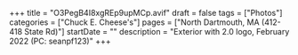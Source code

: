 +++
title = "O3PegB4I8xgREp9upMCp.avif"
draft = false
tags = ["Photos"]
categories = ["Chuck E. Cheese's"]
pages = ["North Dartmouth, MA (412-418 State Rd)"]
startDate = ""
description = "Exterior with 2.0 logo, February 2022 (PC: seanpf123)"
+++
